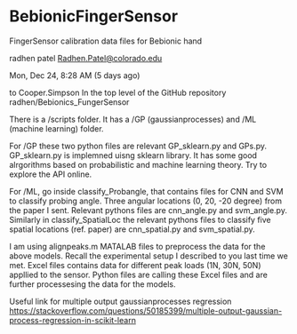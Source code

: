 # BebionicFingerSensor
FingerSensor calibration data files for Bebionic hand

radhen patel <Radhen.Patel@colorado.edu>

Mon, Dec 24, 8:28 AM (5 days ago)

to Cooper.Simpson
In the top level of the GitHub repository radhen/Bebionics_FungerSensor

There is a /scripts folder. It has a /GP (gaussianprocesses) and /ML (machine learning) folder.

For /GP these two python files are relevant GP_sklearn.py and GPs.py. GP_sklearn.py is implemned uisng sklearn library. It has some good alrgorithms based on probabilistic and machine learning theory. Try to explore the API online.

For /ML, go inside classify_Probangle, that contains files for CNN and SVM to classify probing angle. Three angular locations (0, 20, -20 degree) from the paper I sent. Relevant pythons files are cnn_angle.py and svm_angle.py. Similarly in classify_SpatialLoc the relevant pythons files to classify five spatial locations (ref. paper) are cnn_spatial.py and svm_spatial.py.

I am using alignpeaks.m MATALAB files to preprocess the data for the above models. Recall the experimental setup I described to you last time we met. Excel files contains data for different peak loads (1N, 30N, 50N) appllied to the sensor. Python files are calling these Excel files and are further processesing the data for the models.  

Useful link for multiple output gaussianprocesses regression
https://stackoverflow.com/questions/50185399/multiple-output-gaussian-process-regression-in-scikit-learn
